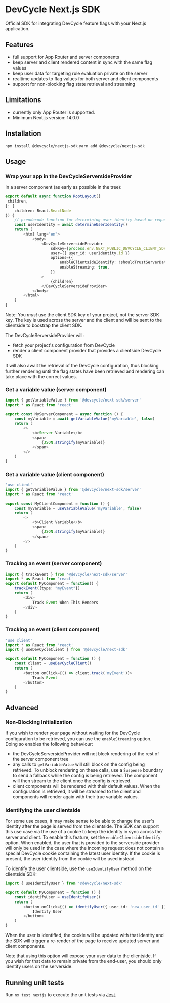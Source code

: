 # DevCycle Next.js SDK

Official SDK for integrating DevCycle feature flags with your Next.js application.

## Features
- full support for App Router and server components
- keep server and client rendered content in sync with the same flag values
- keep user data for targeting rule evaluation private on the server
- realtime updates to flag values for both server and client components
- support for non-blocking flag state retrieval and streaming 

## Limitations
- currently only App Router is supported.
- Minimum Next.js version: 14.0.0

## Installation
```npm install @devcycle/nextjs-sdk```
```yarn add @devcycle/nextjs-sdk```

## Usage
### Wrap your app in the DevCycleServersideProvider
In a server component (as early as possible in the tree):
```typescript jsx
export default async function RootLayout({
 children,
}: {
    children: React.ReactNode
}) {
    // pseudocode function for determining user identity based on request data.
    const userIdentity = await determineUserIdentity()
    return (
        <html lang="en">
            <body>
                <DevCycleServersideProvider
                    sdkKey={process.env.NEXT_PUBLIC_DEVCYCLE_CLIENT_SDK_KEY ?? ''}
                    user={{ user_id: userIdentity.id }}
                    options={{
                        enableClientsideIdentify: !shouldTrustServerData,
                        enableStreaming: true,
                    }}
                >
                    {children}
                </DevCycleServersideProvider>
            </body>
        </html>
    )
}
```
Note: You _must_ use the client SDK key of your project, not the server SDK key. The key is used across the server and
the client and will be sent to the clientside to boostrap the client SDK.

The DevCycleServersideProvider will:
- fetch your project's configuration from DevCycle
- render a client component provider that provides a clientside DevCycle SDK

It will also await the retrieval of the DevCycle configuration, thus blocking further rendering until the flag states
have been retrieved and rendering can take place with the correct values.

### Get a variable value (server component)
```typescript jsx
import { getVariableValue } from '@devcycle/next-sdk/server'
import * as React from 'react'

export const MyServerComponent = async function () {
    const myVariable = await getVariableValue('myVariable', false)
    return (
        <>
            <b>Server Variable</b>
            <span>
                {JSON.stringify(myVariable)}
            </span>
        </>
    )
}
```

### Get a variable value (client component)
```typescript jsx
'use client'
import { getVariableValue } from '@devcycle/next-sdk/server'
import * as React from 'react'

export const MyClientComponent = function () {
    const myVariable = useVariableValue('myVariable', false)
    return (
        <>
            <b>Client Variable</b>
            <span>
                {JSON.stringify(myVariable)}
            </span>
        </>
    )
}
```

### Tracking an event (server component)
```typescript jsx
import { trackEvent } from '@devcycle/next-sdk/server'
import * as React from 'react'
export default MyComponent = function() {
    trackEvent({type: "myEvent"})
    return (
        <div>
            Track Event When This Renders
        </div>
    )
}
```

### Tracking an event (client component)

```typescript jsx
'use client'
import * as React from 'react'
import { useDevCycleClient } from '@devcycle/next-sdk'

export default MyComponent = function () {
    const client = useDevCycleClient()
    return (
        <button onClick={() => client.track('myEvent')}>
            Track Event
        </button>
    )
}
```

## Advanced
### Non-Blocking Initialization
If you wish to render your page without waiting for the DevCycle configuration to be retrieved, you can use the
`enableStreaming` option. Doing so enables the following behaviour:
- the DevCycleServersideProvider will not block rendering of the rest of the server component tree
- any calls to `getVariableValue` will still block on the config being retrieved. To unblock rendering on these calls,
use a `Suspense` boundary to send a fallback while the config is being retrieved. The component will then stream to 
the client once the config is retrieved.
- client components will be rendered with their default values. When the configuration is retrieved, it will be
streamed to the client and components will render again with their true variable values.

### Identifying the user clientside
For some use cases, it may make sense to be able to change the user's identity after the page is served from the
clientside. The SDK can support this use case via the use of a cookie to keep the identity in sync across the
server and client.
To enable this feature, set the `enableClientsideIdentify` option. When enabled, the user that is provided to the
serverside provider will only be used in the case where the incoming request does not contain a special DevCycle cookie
containing the latest user identity. If the cookie is present, the user identity from the cookie will be used instead.

To identify the user clientside, use the `useIdentifyUser` method on the clientside SDK:
```typescript jsx
import { useIdentifyUser } from '@devcycle/next-sdk'

export default MyComponent = function () {
    const identifyUser = useIdentifyUser()
    return (
        <button onClick={() => identifyUser({ user_id: 'new_user_id' })}>
            Identify User
        </button>
    )
}
```

When the user is identified, the cookie will be updated with that identity and the SDK will trigger a re-render of the 
page to receive updated server and client components.

Note that using this option will expose your user data to the clientside. If you wish for that data to remain private
from the end-user, you should only identify users on the serverside.

## Running unit tests

Run `nx test nextjs` to execute the unit tests via [Jest](https://jestjs.io).
